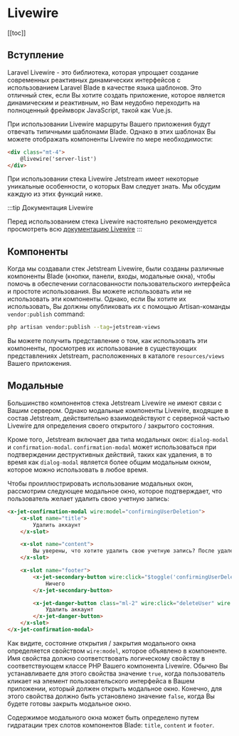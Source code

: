 # Livewire

[[toc]]

## Вступление

Laravel Livewire - это библиотека, которая упрощает создание современных реактивных динамических интерфейсов с использованием Laravel Blade в качестве языка шаблонов. Это отличный стек, если Вы хотите создать приложение, которое является динамическим и реактивным, но Вам неудобно переходить на полноценный фреймворк JavaScript, такой как Vue.js.

При использовании Livewire маршруты Вашего приложения будут отвечать типичными шаблонами Blade. Однако в этих шаблонах Вы можете отображать компоненты Livewire по мере необходимости:

```html
<div class="mt-4">
    @livewire('server-list')
</div>
```

При использовании стека Livewire Jetstream имеет некоторые уникальные особенности, о которых Вам следует знать. Мы обсудим каждую из этих функций ниже.

:::tip Документация Livewire

Перед использованием стека Livewire настоятельно рекомендуется просмотреть всю [документацию Livewire](https://laravel-livewire.com)
:::

## Компоненты

Когда мы создавали стек Jetstream Livewire, были созданы различные компоненты Blade (кнопки, панели, входы, модальные окна), чтобы помочь в обеспечении согласованности пользовательского интерфейса и простоте использования. Вы можете использовать или не использовать эти компоненты. Однако, если Вы хотите их использовать, Вы должны опубликовать их с помощью Artisan-команды `vendor:publish` command:

```bash
php artisan vendor:publish --tag=jetstream-views
```

Вы можете получить представление о том, как использовать эти компоненты, просмотрев их использование в существующих представлениях Jetstream, расположенных в каталоге `resources/views` Вашего приложения.

## Модальные

Большинство компонентов стека Jetstream Livewire не имеют связи с Вашим сервером. Однако модальные компоненты Livewire, входящие в состав Jetstream, действительно взаимодействуют с серверной частью Livewire для определения своего открытого / закрытого состояния.

Кроме того, Jetstream включает два типа модальных окон: `dialog-modal` и `confirmation-modal`. `confirmation-modal` может использоваться при подтверждении деструктивных действий, таких как удаления, в то время как `dialog-modal` является более общим модальным окном, которое можно использовать в любое время.

Чтобы проиллюстрировать использование модальных окон, рассмотрим следующее модальное окно, которое подтверждает, что пользователь желает удалить свою учетную запись:

```html
<x-jet-confirmation-modal wire:model="confirmingUserDeletion">
    <x-slot name="title">
        Удалить аккаунт
    </x-slot>

    <x-slot name="content">
        Вы уверены, что хотите удалить свою учетную запись? После удаления Вашей учетной записи все ее ресурсы и данные будут удалены без возможности восстановления.
    </x-slot>

    <x-slot name="footer">
        <x-jet-secondary-button wire:click="$toggle('confirmingUserDeletion')" wire:loading.attr="disabled">
            Ничего
        </x-jet-secondary-button>

        <x-jet-danger-button class="ml-2" wire:click="deleteUser" wire:loading.attr="disabled">
            Удалить аккаунт
        </x-jet-danger-button>
    </x-slot>
</x-jet-confirmation-modal>
```

Как видите, состояние открытия / закрытия модального окна определяется свойством `wire:model`, которое объявлено в компоненте. Имя свойства должно соответствовать логическому свойству в соответствующем классе PHP Вашего компонента Livewire. Обычно Вы устанавливаете для этого свойства значение `true`, когда пользователь кликает на элемент пользовательского интерфейса в Вашем приложении, который должен открыть модальное окно. Конечно, для этого свойства должно быть установлено значение `false`, когда Вы будете готовы закрыть модальное окно.

Содержимое модального окна может быть определено путем гидратации трех слотов компонентов Blade: `title`, `content` и `footer`.
